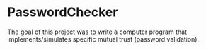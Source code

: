 # PasswordChecker
The goal of this project was to write a computer program that implements/simulates specific mutual trust (password validation).
